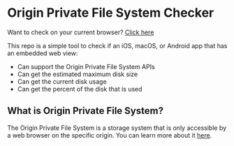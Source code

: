 # Origin Private File System Checker 

Want to check on your current browser? [Click here](https://wendylabsinc.github.io/opfs-checker/)

This repo is a simple tool to check if an iOS, macOS, or Android app that has an embedded web view:

- Can support the Origin Private File System APIs 
- Can get the estimated maximum disk size
- Can get the current disk usage
- Can get the percent of the disk that is used

## What is Origin Private File System?

The Origin Private File System is a storage system that is only accessible by a web browser on the specific origin. You can learn more about it [here](https://developer.mozilla.org/en-US/docs/Web/API/File_System_API/Origin_private_file_system).


 